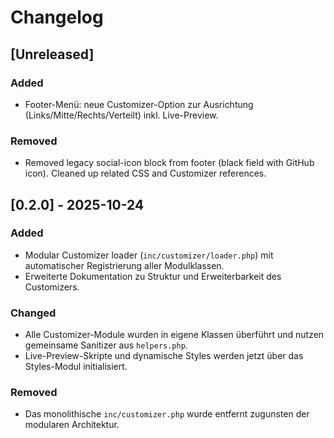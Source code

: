 # Changelog

## [Unreleased]
### Added
- Footer-Menü: neue Customizer-Option zur Ausrichtung (Links/Mitte/Rechts/Verteilt) inkl. Live-Preview.
### Removed
- Removed legacy social-icon block from footer (black field with GitHub icon). Cleaned up related CSS and Customizer references.

## [0.2.0] - 2025-10-24
### Added
- Modular Customizer loader (`inc/customizer/loader.php`) mit automatischer Registrierung aller Modulklassen.
- Erweiterte Dokumentation zu Struktur und Erweiterbarkeit des Customizers.

### Changed
- Alle Customizer-Module wurden in eigene Klassen überführt und nutzen gemeinsame Sanitizer aus `helpers.php`.
- Live-Preview-Skripte und dynamische Styles werden jetzt über das Styles-Modul initialisiert.

### Removed
- Das monolithische `inc/customizer.php` wurde entfernt zugunsten der modularen Architektur.

